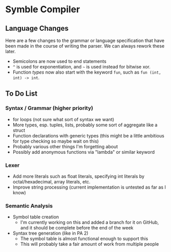 # Symble Compiler

## Language Changes

Here are a few changes to the grammar or language specification that have been made in the course of writing the parser. We can always rework these later.

- Semicolons are now used to end statements
- `^` is used for exponentiation, and `~` is used instead for bitwise xor.
- Function *types* now also start with the keyword `fun`, such as `fun (int, int) -> int`. 

## To Do List

### Syntax / Grammar (higher priority)
- for loops (not sure what sort of syntax we want)
- More types, esp. tuples, lists, probably some sort of aggregate like a struct
- Function declarations with generic types (this might be a little ambitious for type checking so maybe wait on this)
- Probably various other things I'm forgetting about
- Possibly add anonymous functions via "lambda" or similar keyword

### Lexer
- Add more literals such as float literals, specifying int literals by octal/hexadecimal, array literals, etc.
- Improve string processing (current implementation is untested as far as I know)

### Semantic Analysis
- Symbol table creation
  - I'm currently working on this and added a branch for it on GitHub, and it should be complete before the end of the week
- Syntax tree generation (like in PA 2)
  - The symbol table is almost functional enough to support this
  - This will probably take a fair amount of work from multiple people
